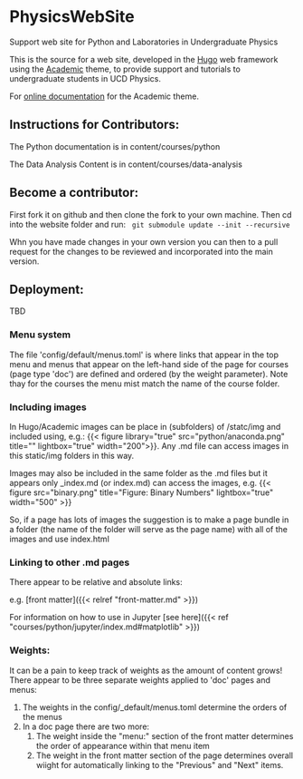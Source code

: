 # PhysicsWebSite

Support web site for Python and Laboratories in Undergraduate Physics

This is the source for a web site, developed in the [Hugo](https://gohugo.io) web framework using the [Academic](https://themes.gohugo.io/academic/) theme, to provide support and tutorials to undergraduate students in UCD Physics.

For [online documentation]( https://sourcethemes.com/academic/docs/) for the Academic theme.

## Instructions for Contributors:

The Python documentation is in content/courses/python

The Data Analysis Content is in content/courses/data-analysis

## Become a contributor:

First fork it on github and then clone the fork to your own machine.
Then cd into the website folder and run:
` git submodule update --init --recursive` 

Whn you have made changes in your own version you can then to a pull request
for the changes to be reviewed and incorporated into the main version.

## Deployment:
TBD



### Menu system

The file 'config/default/menus.toml' is where links that appear
in the top menu and menus that appear on the left-hand
side of the page for courses (page type 'doc') are defined and
ordered (by the weight parameter). Note thay for the courses
the menu mist match the name of the course folder.


### Including images

In Hugo/Academic images can be place in (subfolders) of /statc/img
and included using, e.g.:
{{< figure library="true" src="python/anaconda.png" title="" lightbox="true" width="200">}}.
Any .md file can access images in this static/img folders in this way.

Images may also be included in the same folder as the .md files but it appears
only _index.md (or index.md) can access the images, e.g. 
{{< figure src="binary.png" title="Figure: Binary Numbers" lightbox="true" width="500" >}}

So, if a page has lots of images the suggestion is to make a page bundle in
a folder (the name of the folder will serve as the page name) with all of the images
and use index.html


### Linking to other .md pages

There appear to be relative and absolute links:

e.g. [front matter]({{< relref "front-matter.md" >}})

For information on how to use in Jupyter [see here]({{< ref "courses/python/jupyter/index.md#matplotlib" >}})


### Weights:

It can be a pain to keep track of weights as the amount of content grows!
There appear to be three separate weights applied to 'doc' pages and menus:
1. The weights in the config/_default/menus.toml determine the orders of the menus
2. In a doc page there are two more:
   1. The weight inside the "menu:" section of the front matter determines the order of appearance within that menu item
   2. The weight in the front matter section of the page determines overall wiight for automatically linking to the "Previous" and "Next" items.



